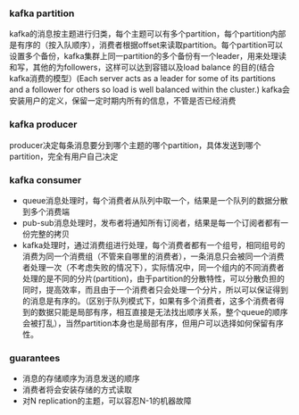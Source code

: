 
### kafka partition
kafka的消息按主题进行归类，每个主题可以有多个partition，每个partition内部是有序的（按入队顺序），消费者根据offset来读取partition。每个partition可以设置多个备份，kafka集群上同一partition的多个备份有一个leader，用来处理读和写，其他的为followers，这样可以达到容错以及load balance 的目的(结合kafka消费的模型）(Each server acts as a leader for some of its partitions and a follower for others so load is well balanced within the cluster.)
kafka会安装用户的定义，保留一定时期内所有的信息，不管是否已经消费

### kafka producer
producer决定每条消息要分到哪个主题的哪个partition，具体发送到哪个partition，完全有用户自己决定

### kafka consumer
- queue消息处理时，每个消费者从队列中取一个，结果是一个队列的数据分散到多个消费端
- pub-sub消息处理时，发布者将通知所有订阅者，结果是每一个订阅者都有一份完整的拷贝
- kafka处理时，通过消费组进行处理，每个消费者都有一个组号，相同组号的消费为同一个消费组（不管来自哪里的消费者），一条消息只会被同一个消费者处理一次（不考虑失败的情况下），实际情况中，同一个组内的不同消费者处理的是不同的分片(partition)，由于partition的分散特性，可以分散负担的同时，提高效率，而且由于一个消费者只会处理一个分片，所以可以保证得到的消息是有序的。（区别于队列模式下，如果有多个消费者，这多个消费者得到的数据只能是局部有序，相互直接是无法找出顺序关系，整个queue的顺序会被打乱），当然partition本身也是局部有序，但用户可以选择如何保留有序性。

### guarantees
- 消息的存储顺序为消息发送的顺序
- 消费者将会安装存储的方式读取
- 对N replication的主题，可以容忍N-1的机器故障

